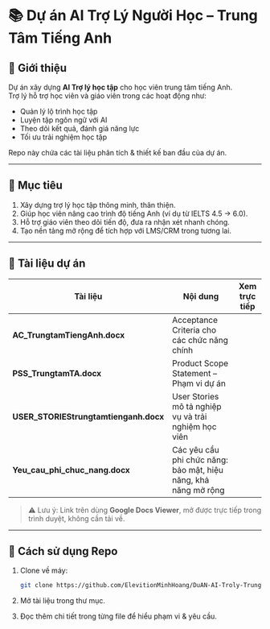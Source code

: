 # 📚 Dự án AI Trợ Lý Người Học – Trung Tâm Tiếng Anh

## 🔎 Giới thiệu
Dự án xây dựng **AI Trợ lý học tập** cho học viên trung tâm tiếng Anh.  
Trợ lý hỗ trợ học viên và giáo viên trong các hoạt động như:
- Quản lý lộ trình học tập
- Luyện tập ngôn ngữ với AI
- Theo dõi kết quả, đánh giá năng lực
- Tối ưu trải nghiệm học tập

Repo này chứa các tài liệu phân tích & thiết kế ban đầu của dự án.

---

## 🎯 Mục tiêu
1. Xây dựng trợ lý học tập thông minh, thân thiện.  
2. Giúp học viên nâng cao trình độ tiếng Anh (ví dụ từ IELTS 4.5 → 6.0).  
3. Hỗ trợ giáo viên theo dõi tiến độ, đưa ra nhận xét nhanh chóng.  
4. Tạo nền tảng mở rộng để tích hợp với LMS/CRM trong tương lai.  

---

## 📂 Tài liệu dự án

| Tài liệu | Nội dung | Xem trực tiếp |
|----------|-----------|----------------|
| **AC_TrungtamTiengAnh.docx** | Acceptance Criteria cho các chức năng chính | 
| **PSS_TrungtamTA.docx** | Product Scope Statement – Phạm vi dự án | 
| **USER_STORIEStrungtamtienganh.docx** | User Stories mô tả nghiệp vụ và trải nghiệm học viên | 
| **Yeu_cau_phi_chuc_nang.docx** | Các yêu cầu phi chức năng: bảo mật, hiệu năng, khả năng mở rộng | 

> ⚠️ Lưu ý: Link trên dùng **Google Docs Viewer**, mở được trực tiếp trong trình duyệt, không cần tải về.

---

## 🚀 Cách sử dụng Repo
1. Clone về máy:
   ```bash
   git clone https://github.com/ElevitionMinhHoang/DuAN-AI-Troly-TrungTamTiengAnh.git
2. Mở tài liệu trong thư mục.

3. Đọc thêm chi tiết trong từng file để hiểu phạm vi & yêu cầu.
